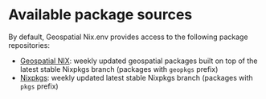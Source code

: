 # Available package sources

By default, Geospatial Nix.env provides access to the following package
repositories:

* [Geospatial NIX](https://github.com/imincik/geospatial-nix):
  weekly updated geospatial packages built on top of the latest stable Nixpkgs
  branch (packages with `geopkgs` prefix)
* [Nixpkgs](https://github.com/NixOS/nixpkgs):
  weekly updated latest stable Nixpkgs branch (packages with `pkgs` prefix)
